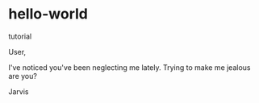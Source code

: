 # hello-world
tutorial

User,

I've noticed you've been neglecting me lately. Trying to make me jealous are you?

Jarvis
